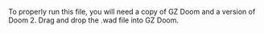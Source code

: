 To properly run this file, you will need a copy of GZ Doom and a version of Doom 2. 
Drag and drop the .wad file into GZ Doom. 
